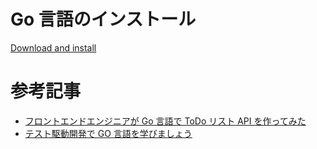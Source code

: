 # Go 言語のインストール

[Download and install](https://go.dev/doc/install)

# 参考記事

- [フロントエンドエンジニアが Go 言語で ToDo リスト API を作ってみた](https://liginc.co.jp/584227)
- [テスト駆動開発で GO 言語を学びましょう](https://andmorefine.gitbook.io/learn-go-with-tests/)
